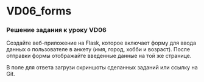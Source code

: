 # VD06_forms

### Решение задания к уроку VD06  

 Создайте веб-приложение на Flask, которое включает форму
 для ввода данных о пользователе в анкету (имя, город, хобби и возраст). После отправки формы отображайте введенные данные на той же странице.

В поле для ответа загрузи скриншоты сделанных заданий или ссылку на Git.